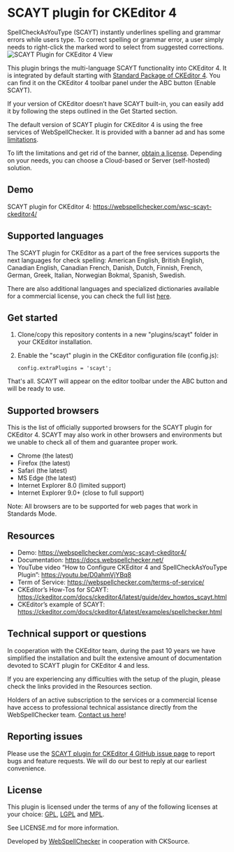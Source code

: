 # SCAYT plugin for CKEditor 4

SpellCheckAsYouType (SCAYT) instantly underlines spelling and grammar errors while users type. To correct spelling or grammar error, a user simply needs to right-click the marked word to select from suggested corrections.
![SCAYT Plugin for CKEditor 4 View](https://webspellchecker.com/app/images/scayt_plugin_for_ckeditor4.png)

This plugin brings the multi-language SCAYT functionality into CKEditor 4. It is integrated by default starting with [Standard Package of CKEditor 4](https://ckeditor.com/ckeditor-4/download/). You can find it on the CKEditor 4 toolbar panel under the ABC button (Enable SCAYT).

If your version of CKEditor doesn’t have SCAYT built-in, you can easily add it by following the steps outlined in the Get Started section.

The default version of SCAYT plugin for CKEditor 4 is using the free services of WebSpellChecker. It is provided with a banner ad and has some [limitations](https://docs.webspellchecker.net/display/WebSpellCheckerCloud/Free+and+Paid+WebSpellChecker+Cloud+Services+Comparison+for+CKEditor).

To lift the limitations and get rid of the banner, [obtain a license](https://webspellchecker.com/wsc-scayt-ckeditor4/#pricing). Depending on your needs, you can choose a Cloud-based or Server (self-hosted) solution.

## Demo

SCAYT plugin for CKEditor 4: https://webspellchecker.com/wsc-scayt-ckeditor4/

## Supported languages

The SCAYT plugin for CKEditor as a part of the free services supports the next languages for check spelling: American English, British English, Canadian English, Canadian French, Danish, Dutch, Finnish, French, German, Greek, Italian, Norwegian Bokmal, Spanish, Swedish.

There are also additional languages and specialized dictionaries available for a commercial license, you can check the full list [here](https://webspellchecker.com/additional-dictionaries/).

## Get started

1.  Clone/copy this repository contents in a new "plugins/scayt" folder in your CKEditor installation.
2.  Enable the "scayt" plugin in the CKEditor configuration file (config.js):

        config.extraPlugins = 'scayt';

That's all. SCAYT will appear on the editor toolbar under the ABC button and will be ready to use.

## Supported browsers

This is the list of officially supported browsers for the SCAYT plugin for CKEditor 4. SCAYT may also work in other browsers and environments but we unable to check all of them and guarantee proper work.

-   Chrome (the latest)
-   Firefox (the latest)
-   Safari (the latest)
-   MS Edge (the latest)
-   Internet Explorer 8.0 (limited support)
-   Internet Explorer 9.0+ (close to full support)

Note: All browsers are to be supported for web pages that work in Standards Mode.

## Resources

-   Demo: https://webspellchecker.com/wsc-scayt-ckeditor4/
-   Documentation: https://docs.webspellchecker.net/
-   YouTube video “How to Configure CKEditor 4 and SpellCheckAsYouType Plugin”: https://youtu.be/D0ahmVjYBq8
-   Term of Service: https://webspellchecker.com/terms-of-service/
-   CKEditor’s How-Tos for SCAYT: https://ckeditor.com/docs/ckeditor4/latest/guide/dev_howtos_scayt.html
-   CKEditor’s example of SCAYT: https://ckeditor.com/docs/ckeditor4/latest/examples/spellchecker.html

## Technical support or questions

In cooperation with the CKEditor team, during the past 10 years we have simplified the installation and built the extensive amount of documentation devoted to SCAYT plugin for CKEditor 4 and less.

If you are experiencing any difficulties with the setup of the plugin, please check the links provided in the Resources section.

Holders of an active subscription to the services or a commercial license have access to professional technical assistance directly from the WebSpellChecker team. [Contact us here](https://webspellchecker.com/contact-us/)!

## Reporting issues

Please use the [SCAYT plugin for CKEditor 4 GitHub issue page](https://github.com/WebSpellChecker/ckeditor-plugin-scayt/issues) to report bugs and feature requests. We will do our best to reply at our earliest convenience.

## License

This plugin is licensed under the terms of any of the following licenses at your choice: [GPL](http://www.gnu.org/licenses/gpl.html), [LGPL](http://www.gnu.org/licenses/lgpl.html) and [MPL](http://www.mozilla.org/MPL/MPL-1.1.html).

See LICENSE.md for more information.

Developed by [WebSpellChecker](https://webspellchecker.com/) in cooperation with CKSource.
